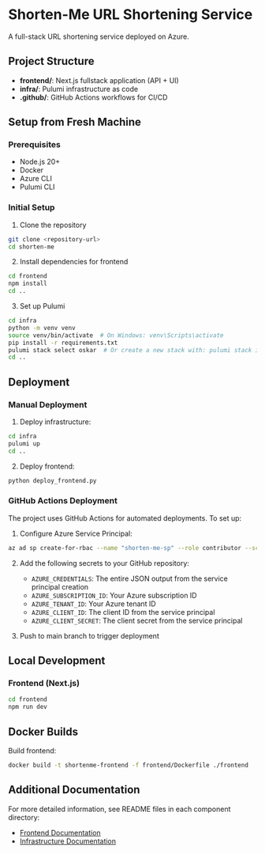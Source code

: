 # Shorten-Me URL Shortening Service

A full-stack URL shortening service deployed on Azure.

## Project Structure

- **frontend/**: Next.js fullstack application (API + UI)
- **infra/**: Pulumi infrastructure as code
- **.github/**: GitHub Actions workflows for CI/CD

## Setup from Fresh Machine

### Prerequisites

- Node.js 20+
- Docker
- Azure CLI
- Pulumi CLI

### Initial Setup

1. Clone the repository
```bash
git clone <repository-url>
cd shorten-me
```

2. Install dependencies for frontend
```bash
cd frontend
npm install
cd ..
```

3. Set up Pulumi
```bash
cd infra
python -m venv venv
source venv/bin/activate  # On Windows: venv\Scripts\activate
pip install -r requirements.txt
pulumi stack select oskar  # Or create a new stack with: pulumi stack init <name>
cd ..
```

## Deployment

### Manual Deployment

1. Deploy infrastructure:
```bash
cd infra
pulumi up
cd ..
```

2. Deploy frontend:
```bash
python deploy_frontend.py
```

### GitHub Actions Deployment

The project uses GitHub Actions for automated deployments. To set up:

1. Configure Azure Service Principal:
```bash
az ad sp create-for-rbac --name "shorten-me-sp" --role contributor --scopes /subscriptions/<subscription-id>/resourceGroups/shortenme-rg --sdk-auth
```

2. Add the following secrets to your GitHub repository:
   - `AZURE_CREDENTIALS`: The entire JSON output from the service principal creation
   - `AZURE_SUBSCRIPTION_ID`: Your Azure subscription ID
   - `AZURE_TENANT_ID`: Your Azure tenant ID
   - `AZURE_CLIENT_ID`: The client ID from the service principal
   - `AZURE_CLIENT_SECRET`: The client secret from the service principal

3. Push to main branch to trigger deployment

## Local Development

### Frontend (Next.js)
```bash
cd frontend
npm run dev
```

## Docker Builds

Build frontend:
```bash
docker build -t shortenme-frontend -f frontend/Dockerfile ./frontend
```

## Additional Documentation

For more detailed information, see README files in each component directory:
- [Frontend Documentation](./frontend/README.md)
- [Infrastructure Documentation](./infra/README.md)
